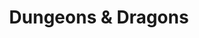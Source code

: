 ---
title: Dungeons & Dragons
metadata:
  title: D&D Community
  description: Join our D&D community for epic adventures, one-shots, and campaigns
  image: /images/dnd-hero.jpg
  slug: dnd
  navigation:
    show_in_nav: true
    show_children: true
    page_weight: 30
  seo:
    title: D&D Community | The Arena
    description: Join The Arena's D&D community for regular games, campaigns, and one-shots. All experience levels welcome.
    keywords: D&D, Dungeons and Dragons, RPG, tabletop RPG, DnD 5e
    og:
      title: D&D Community - The Arena
      description: Your home for tabletop roleplaying adventures
      image: /images/dnd-og.jpg
    twitter:
      card: summary_large_image
      title: D&D Community | The Arena
      description: Join our D&D community
      image: /images/dnd-twitter.jpg
sections:
  - type: hero
    title: Dungeons & Dragons at The Arena
    subtitle: Begin Your Adventure
    backgroundImage: /images/hero-dnd.jpg
  - type: features
    title: What We Offer
    items:
      - title: Private Game Rooms
        description: Dedicated spaces for immersive gameplay
        icon: door
      - title: DM Resources
        description: Maps, miniatures, and digital tools
        icon: map
      - title: Regular Games
        description: Scheduled campaigns and one-shots
        icon: dice
      - title: New Player Support
        description: Learn-to-play sessions and beginner-friendly games
        icon: book
  - type: cta
    title: Start Your Journey
    subtitle: Join our D&D community today
    buttonText: View Next Event
    buttonLink: /community/dnd/events
---